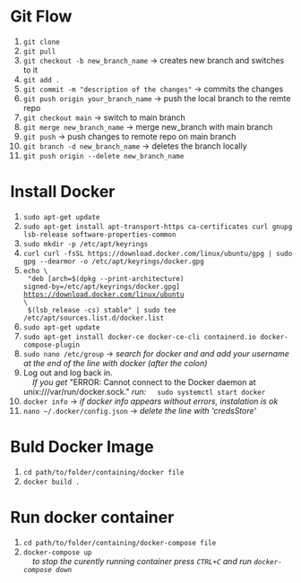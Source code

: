 # Git Flow
1. `git clone`
2. `git pull`
3. `git checkout -b new_branch_name`                  -> creates new branch and switches to it
4. `git add .`
5. `git commit -m "description of the changes"`     -> commits the changes
6. `git push origin your_branch_name`               -> push the local branch to the remte repo
7. `git checkout main`                              -> switch to main branch
8. `git merge new_branch_name`                      -> merge new_branch with main branch 
9. `git push`                                       -> push changes to remote repo on main branch 
10. `git branch -d new_branch_name`                  -> deletes the branch locally
11. `git push origin --delete new_branch_name`

# Install Docker
1. `sudo apt-get update`
2. `sudo apt-get install apt-transport-https ca-certificates curl gnupg lsb-release software-properties-common`
3. `sudo mkdir -p /etc/apt/keyrings`
4. `curl curl -fsSL https://download.docker.com/linux/ubuntu/gpg | sudo gpg --dearmor -o /etc/apt/keyrings/docker.gpg`
5. <code>echo \ <br>
"deb [arch=$(dpkg --print-architecture) signed-by=/etc/apt/keyrings/docker.gpg] https://download.docker.com/linux/ubuntu \ <br>
\$(lsb_release -cs) stable" | sudo tee /etc/apt/sources.list.d/docker.list </code>
6. `sudo apt-get update`
7. `sudo apt-get install docker-ce docker-ce-cli containerd.io docker-compose-plugin`
8. `sudo nano /etc/group` -> *search for docker and and add your username at the end of the line with docker (after the colon)*
9. Log out and log back in.<br>
	&nbsp;&nbsp;&nbsp;&nbsp;*If you get <span style="color:red">*"ERROR: Cannot connect to the Docker daemon at unix:///var/run/docker.sock."*</span> run:*
	    &nbsp;&nbsp;&nbsp;&nbsp;`sudo systemctl start docker`
10. `docker info` -> *if docker info appears without errors, instalation is ok*
11. `nano ~/.docker/config.json` -> *delete the line with 'credsStore'*


# Buld Docker Image
1. `cd path/to/folder/containing/docker file`
2. `docker build .`

# Run docker container
1. `cd path/to/folder/containing/docker-compose file`
2. `docker-compose up`<br>
   &nbsp;&nbsp;&nbsp;&nbsp;*to stop the curently running container press `CTRL+C` and run `docker-compose down`*  
